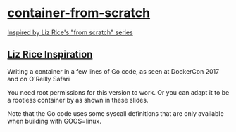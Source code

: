 # [container-from-scratch](https://www.youtube.com/watch?v=8fi7uSYlOdc)

[Inspired by Liz Rice's "from scratch" series](https://www.youtube.com/watch?v=8fi7uSYlOdc)

## [Liz Rice Inspiration](https://github.com/lizrice/containers-from-scratch)

Writing a container in a few lines of Go code, as seen at DockerCon 2017 and on O'Reilly Safari

You need root permissions for this version to work. Or you can adapt it to be a rootless container by as shown in these slides.

Note that the Go code uses some syscall definitions that are only available when building with GOOS=linux.
